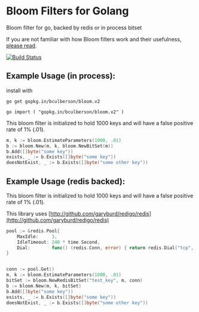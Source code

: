 # Bloom Filters for Golang

Bloom filter for go, backed by redis or in process bitset

If you are not familiar with how Bloom filters work and their usefulness, 
[please read](https://en.wikipedia.org/wiki/Bloom_filter).

[![Build Status](https://travis-ci.org/bculberson/bloom.svg?branch=master)](https://travis-ci.org/bculberson/bloom)

## Example Usage (in process):

install with 
```
go get gopkg.in/bculberson/bloom.v2
```

``go
import (
  "gopkg.in/bculberson/bloom.v2"
)
``

This bloom filter is initialized to hold 1000 keys and
will have a false positive rate of 1% (.01).

```go
m, k := bloom.EstimateParameters(1000, .01)
b := bloom.New(m, k, bloom.NewBitSet(m))
b.Add([]byte("some key"))
exists, _ := b.Exists([]byte("some key"))
doesNotExist, _ := b.Exists([]byte("some other key"))
```

## Example Usage (redis backed):

This bloom filter is initialized to hold 1000 keys and
will have a false positive rate of 1% (.01).

This library uses [http://github.com/garyburd/redigo/redis](http://github.com/garyburd/redigo/redis)

```go
pool := &redis.Pool{
    MaxIdle:     3,
    IdleTimeout: 240 * time.Second,
    Dial:        func() (redis.Conn, error) { return redis.Dial("tcp", addr) },
}


conn := pool.Get()
m, k := bloom.EstimateParameters(1000, .01)
bitSet := bloom.NewRedisBitSet("test_key", m, conn)
b := bloom.New(m, k, bitSet)
b.Add([]byte("some key"))
exists, _ := b.Exists([]byte("some key"))
doesNotExist, _ := b.Exists([]byte("some other key"))
```
